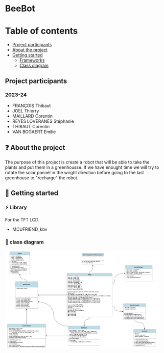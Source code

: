 # BeeBot

# Table of contents

* [Project participants](#project-participants)
* [About the project](#question-about-the-project)
* [Getting started](#rocket-getting-started)
    * [Frameworks](#zap-frameworks)
    * [Class diagram](#seedling-class-diagram)
## **Project participants**

### 2023-24

- FRANÇOIS Thibaut
- JOEL Thierry
- MAILLARD Corentin
- REYES LOVERANES Stéphanie
- THIBAUT Corentin
- VAN BOGAERT Emilie

## :question: About the project

The purpose of this project is create a robot that will be able to take the plants and put them in a greenhousse. If we have enought time we will try to rotate the solar pannel in the wright direction before going to the last greenhouse to "recharge" the robot.

## :rocket: Getting started

### :zap: Library

For the TFT LCD
- MCUFRIEND_kbv

### :seedling: class diagram

![class_diagram](assets/images/diagram_class.png)
